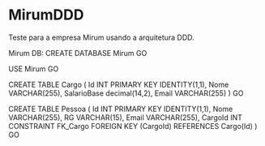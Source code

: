 # MirumDDD
Teste para a empresa Mirum usando a arquitetura DDD.

Mirum DB:
CREATE DATABASE Mirum
GO

USE Mirum
GO

CREATE TABLE Cargo
(
	Id INT PRIMARY KEY IDENTITY(1,1),
	Nome VARCHAR(255),
	SalarioBase decimal(14,2),
	Email VARCHAR(255)
)
GO

CREATE TABLE Pessoa
(
	Id INT PRIMARY KEY IDENTITY(1,1),
	Nome VARCHAR(255),
	RG VARCHAR(15),
	Email VARCHAR(255),
	CargoId INT	CONSTRAINT FK_Cargo FOREIGN KEY (CargoId) REFERENCES Cargo(Id)
)
GO